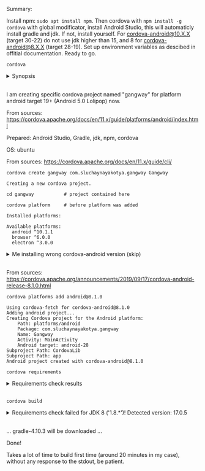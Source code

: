 Summary:

Install npm: `sudo apt install npm`. Then cordova with `npm install -g cordova` with global modificator, install Android Studio, this will automaticly install gradle and jdk. If not, install yourself. For cordova-android@10.X.X (target 30-22) do not use jdk higher than 15, and 8 for cordova-android@8.X.X (target 28-19). Set up environment variables as descibed in offitial documentation. Ready to go.

`cordova`

<details>
<summary>Synopsis</summary>

```
    cordova command [options]

Global Commands
    create ............................. Create a project
    help ............................... Get help for a command
    telemetry .......................... Turn telemetry collection on or off
    config ............................. Set, get, delete, edit, and list global cordova options

Project Commands
    info ............................... Generate project information
    requirements ....................... Checks and print out all the requirements
                                            for platforms specified

    platform ........................... Manage project platforms
    plugin ............................. Manage project plugins

    prepare ............................ Copy files into platform(s) for building
    compile ............................ Build platform(s)
    clean .............................. Cleanup project from build artifacts

    run ................................ Run project
                                            (including prepare && compile)
    serve .............................. Run project with a local webserver
                                            (including prepare)

Learn more about command options using 'cordova help <command>'

Aliases
    build -> cordova prepare && cordova compile
    emulate -> cordova run --emulator

Options
    -v, --version ...................... prints out this utility's version
    -d, --verbose ...................... debug mode produces verbose log output for all activity,
    --no-update-notifier ............... disables check for CLI updates
    --nohooks .......................... suppress executing hooks
                                         (taking RegExp hook patterns as parameters)

Examples
    cordova create myApp org.apache.cordova.myApp myApp
    cordova plugin add cordova-plugin-camera
    cordova platform add android
    cordova plugin add cordova-plugin-camera --nosave
    cordova platform add android --nosave
    cordova requirements android
    cordova build android --verbose
    cordova run android
    cordova build android --release -- --keystore="..\android.keystore" --storePassword=android --alias=mykey
    cordova config ls
```

</details>
<br>

I am creating specific cordova project named "gangway" for platform android target 19+ (Android 5.0 Lolipop) now.

From sources:
https://cordova.apache.org/docs/en/11.x/guide/platforms/android/index.html

Prepared: Android Studio, Gradle, jdk, npm, cordova

OS: ubuntu

From sources:
https://cordova.apache.org/docs/en/11.x/guide/cli/

`cordova create gangway com.sluchaynayakotya.gangway Gangway`
```
Creating a new cordova project.
```

`cd gangway           # project contained here`

`cordova platform     # before platform was added`
```
Installed platforms:

Available platforms:
  android ^10.1.1
  browser ^6.0.0
  electron ^3.0.0
```

<details>
<summary>Me installing wrong cordova-android version (skip)</summary>

`cordova platform add android`
```
Using cordova-fetch for cordova-android@^10.1.1
Adding android project...
Creating Cordova project for the Android platform:
	Path: platforms/android
	Package: com.sluchaynayakotya.gangway
	Name: Gangway
	Activity: MainActivity
	Android target: android-30
Subproject Path: CordovaLib
Subproject Path: app
Android project created with cordova-android@10.1.2
```

`cordova platform ls`
```
Installed platforms:
  android 10.1.2
Available platforms:
  browser ^6.0.0
  electron ^3.0.0
```

From sources:
https://cordova.apache.org/docs/en/latest/guide/platforms/android/index.html

```
cordova-android Version (current)   10.X.X
Supported Android API-Levels        22 - 30
Equivalent Android Version          5.1 - 11.0.0
```

`sdkmanager "platforms;android-30"`
```
Packages to install: - Sources for Android 30 (sources;android-30) [ which is Android 11.0 (R) ]
```

I use Android Studio for that. If using Android Studio then check only "Android SDK Platform 30" checkbox.

<details>
<summary>Me trying to use older target (fail)</summary>

Run instead:

`sdkmanager "platforms;android-22"`
```
Packages to install: - Sources for Android 22 (sources;android-22) [ which is Android 5.1 (Lolipop) ]
```

Now I experiensing
```
Android target: not installed
Please install the Android SDK Platform "platforms;android-30"
```
using command `cordova requirements`. I want specific platform to be used (android-22), not suggested by cordova itself.

From sources:
https://stackoverflow.com/a/33000822
https://stackoverflow.com/questions/29542008/changing-the-android-target-of-a-cordova-project#comment47408281_29543385
https://stackoverflow.com/a/32672214
https://stackoverflow.com/a/30029371

Variants:
  1. remove android platform via `cordova platform rm android`, then install platform using current target version I need ( `cordova platform add android@4.1.0` );
  2. make changes in `platforms/android/project.properties` and `platforms/android/CordovaLib/project.properties`, additionally in file `platfomrs/android/AndroidManifest.xml` (which is not exist in my case);
  3. install specific cordova version using target I need by default.

Results:
  1. `cordova platform update android@4.1.0` or `cordova platform add android@4.1.0` giving
```
The package at "/home/USER/cordova/gangway/node_modules/cordova-android" does not appear to implement the Cordova Platform API.
Error: Package name must look like: com.company.Name
```
  2. does nothing;
  3. do not want.

Also experimenting with first variant fricked up JAVA_HOME variable lol.

So the solution is to install required target and chill.

-------------------

</details>
<br>

`cordova requirements`
```
Requirements check results for android:
Java JDK: installed 17.0.5
Android SDK: installed true
Android target: installed android-33,android-32,android-30,android-22,android-15,Google Inc.:Google APIs:15
Gradle: installed /home/USER/Programs/gradle-7.5.1/bin/gradle
```

If `Android SDK: not installed` then check `ANDROID_SDK_ROOT` variable, path must be global. Checkout ~/.bashrc for given variables (or /etc/profile ?), save via `source ~/.bashrc`.
F.e. `~/Android/Sdk` should become `/home/USER/Android/Sdk`.
Same for `Gradle: not installed` message.

`less ~/.bashrc`
```
GRADLE_HOME="/home/USER/Programs/gradle-7.5.1/bin"
export PATH="$GRADLE_HOME:$PATH"
export JAVA_HOME="/usr/lib/jvm/java-17-openjdk-amd64"
export ANDROID_SDK_ROOT="/home/USER/Android/Sdk"
export PATH=$PATH:$ANDROID_SDK_ROOT/platform-tools/
export PATH=$PATH:$ANDROID_SDK_ROOT/cmdline-tools/latest/bin/
export PATH=$PATH:$ANDROID_SDK_ROOT/emulator/
export PATH=$PATH:$ANDROID_SDK_ROOT/build-tools/
```

Ensure that `java-17-openjdk-amd64` is wrong and causes errors shown below.

`cordova build`

<details>
<summary>Unsupported class file major version 61</summary>

```
Checking Java JDK and Android SDK versions
ANDROID_SDK_ROOT=/home/USER/Android/Sdk (recommended setting)
ANDROID_HOME=undefined (DEPRECATED)
Using Android SDK: /home/USER/Android/Sdk
Starting a Gradle Daemon (subsequent builds will be faster)

Deprecated Gradle features were used in this build, making it incompatible with Gradle 8.0.

You can use '--warning-mode all' to show the individual deprecation warnings and determine if they come from your own scripts or plugins.

See https://docs.gradle.org/7.5.1/userguide/command_line_interface.html#sec:command_line_warnings

BUILD SUCCESSFUL in 31s
1 actionable task: 1 executed
Subproject Path: CordovaLib
Subproject Path: app
Downloading https://services.gradle.org/distributions/gradle-7.1.1-all.zip
..............10%...............20%...............30%...............40%..............50%...............60%...............70%...............80%..............90%...............100%

Welcome to Gradle 7.1.1!

Here are the highlights of this release:
 - Faster incremental Java compilation
 - Easier source set configuration in the Kotlin DSL

For more details see https://docs.gradle.org/7.1.1/release-notes.html

Starting a Gradle Daemon (subsequent builds will be faster)

FAILURE: Build failed with an exception.

* Where:
Settings file '/home/USER/cordova/gangway/platforms/android/settings.gradle'

* What went wrong:
Could not compile settings file '/home/USER/cordova/gangway/platforms/android/settings.gradle'.
> startup failed:
  General error during conversion: Unsupported class file major version 61

...

BUILD FAILED in 4m 55s
Command failed with exit code 1: /home/USER/cordova/gangway/platforms/android/gradlew cdvBuildDebug -b /home/USER/cordova/gangway/platforms/android/build.gradle
```

Solution:

From sources:
https://stackoverflow.com/a/70621309

Add `org.gradle.java.home=/usr/lib/jvm/java-16-openjdk-amd64` in file `/home/USER/cordova/gangway/platforms/android/gradle.properties`.

Ensure that `java-16-openjdk-amd64` is wrong and causes errors shown below.

-------------------

</details>
<br>

<details>
<summary>processDebugMainManifest FAILED</summary>

Using gradle-7.1.1 gives nothing.

Result after using `org.gradle.java.home=/usr/lib/jvm/java-16-openjdk-amd64`:
```
Checking Java JDK and Android SDK versions
ANDROID_SDK_ROOT=/home/USER/Android/Sdk (recommended setting)
ANDROID_HOME=undefined (DEPRECATED)
Using Android SDK: /home/USER/Android/Sdk
Subproject Path: CordovaLib
Subproject Path: app
Starting a Gradle Daemon, 1 incompatible Daemon could not be reused, use --status for details
Warning: Mapping new ns http://schemas.android.com/repository/android/common/02 to old ns http://schemas.android.com/repository/android/common/01

...

Warning: unexpected element (uri:"", local:"base-extension"). Expected elements are <{}codename>,<{}layoutlib>,<{}api-level>
> Task :app:processDebugMainManifest FAILED

FAILURE: Build failed with an exception.

* What went wrong:
Execution failed for task ':app:processDebugMainManifest'.
> Unable to make field private final java.lang.String java.io.File.path accessible: module java.base does not "opens java.io" to unnamed module @5cbd3c8a

* Try:
Run with --stacktrace option to get the stack trace. Run with --info or --debug option to get more log output. Run with --scan to get full insights.

* Get more help at https://help.gradle.org

Deprecated Gradle features were used in this build, making it incompatible with Gradle 8.0.

You can use '--warning-mode all' to show the individual deprecation warnings and determine if they come from your own scripts or plugins.

See https://docs.gradle.org/7.1.1/userguide/command_line_interface.html#sec:command_line_warnings

BUILD FAILED in 6m 49s
16 actionable tasks: 16 executed
Command failed with exit code 1: /home/USER/cordova/gangway/platforms/android/gradlew cdvBuildDebug -b /home/USER/cordova/gangway/platforms/android/build.gradle
```

Solution:

From sources:
https://stackoverflow.com/a/70563876

Use jdk-15

-------------------

</details>
<br>

```
Checking Java JDK and Android SDK versions
ANDROID_SDK_ROOT=/home/USER/Android/Sdk (recommended setting)
ANDROID_HOME=undefined (DEPRECATED)
Using Android SDK: /home/USER/Android/Sdk
Subproject Path: CordovaLib
Subproject Path: app
Starting a Gradle Daemon, 2 incompatible Daemons could not be reused, use --status for details
Warning: Mapping new ns http://schemas.android.com/repository/android/common/02 to old ns http://schemas.android.com/repository/android/common/01

...

Warning: unexpected element (uri:"", local:"base-extension"). Expected elements are <{}codename>,<{}layoutlib>,<{}api-level>

> Task :CordovaLib:compileDebugJavaWithJavac
Note: Some input files use or override a deprecated API.
Note: Recompile with -Xlint:deprecation for details.

Deprecated Gradle features were used in this build, making it incompatible with Gradle 8.0.

You can use '--warning-mode all' to show the individual deprecation warnings and determine if they come from your own scripts or plugins.

See https://docs.gradle.org/7.1.1/userguide/command_line_interface.html#sec:command_line_warnings

BUILD SUCCESSFUL in 1m 37s
48 actionable tasks: 33 executed, 15 up-to-date
Built the following apk(s):
        /home/USER/cordova/gangway/platforms/android/app/build/outputs/apk/debug/app-debug.apk
```

Good!

Ok, but my machine has Android 5.0 so min target must be android-19, and current target has to be android-28 according to cordova-android@8.1.0.

So I must do this all over again...

`cordova platforms rm android`
```
Removing android from cordova.platforms array in package.json
```

-------------------

</details>
<br>

From sources:
https://cordova.apache.org/announcements/2019/09/17/cordova-android-release-8.1.0.html

`cordova platforms add android@8.1.0`
```
Using cordova-fetch for cordova-android@8.1.0
Adding android project...
Creating Cordova project for the Android platform:
	Path: platforms/android
	Package: com.sluchaynayakotya.gangway
	Name: Gangway
	Activity: MainActivity
	Android target: android-28
Subproject Path: CordovaLib
Subproject Path: app
Android project created with cordova-android@8.1.0
```

`cordova requirements`

<details>
<summary>Requirements check results</summary>

```
Requirements check results for android:
Java JDK: installed 17.0.5
Android SDK: not installed
Failed to find 'ANDROID_HOME' environment variable. Try setting it manually.
Detected 'avdmanager' command at /home/USER/Android/Sdk/cmdline-tools/latest/bin but no 'tools/bin' directory found near.
Try reinstall Android SDK or update your PATH to include valid path to SDK/tools/bin directory.
Android target: not installed
Please install Android target / API level: "android-28".

Hint: Open the SDK manager by running: /home/USER/Android/Sdk/cmdline-tools/latest/bin/sdkmanager
You will require:
1. "SDK Platform" for API level android-28
2. "Android SDK Platform-tools (latest)
3. "Android SDK Build-tools" (latest)
Gradle: installed /home/USER/Programs/gradle-7.1.1/bin/gradle
Some of requirements check failed
```

cordova-android@8.1.0 need ANDROID_HOME variable to be set; target android-28 need to be installed.

See how all it's done in summary "Me installing wrong cordova-android version".

-------------------------

</details>
<br>

`cordova build`

<details>
<summary>Requirements check failed for JDK 8 ('1.8.*')! Detected version: 17.0.5</summary>

```
Checking Java JDK and Android SDK versions
ANDROID_SDK_ROOT=/home/USER/Android/Sdk (recommended setting)
ANDROID_HOME=/home/USER/Android/Sdk (DEPRECATED)
Requirements check failed for JDK 8 ('1.8.*')! Detected version: 17.0.5
Check your ANDROID_SDK_ROOT / JAVA_HOME / PATH environment variables.
```

cordova-android@8.1.0 need JDK version 8.

From sources:
https://stackoverflow.com/a/60964530

`sudo update-alternatives --config java`

`sudo update-alternatives --config javac`

----------------

</details>
<br>

... gradle-4.10.3 will be downloaded ...

Done!

Takes a lot of time to build first time (around 20 minutes in my case), without any response to the stdout, be patient.
